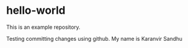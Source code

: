 # hello-world
This is an example repository.

Testing committing changes using github.
My name is Karanvir Sandhu

